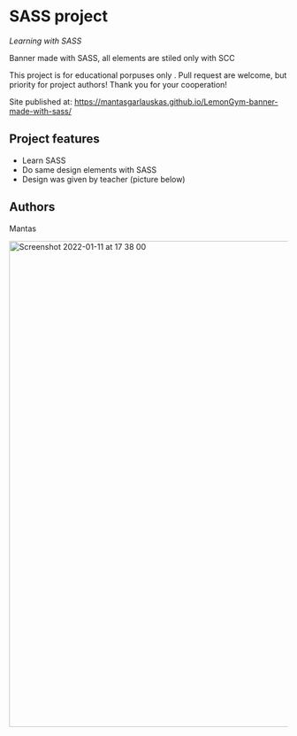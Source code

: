 # SASS project

_Learning with SASS_

Banner made with SASS, all elements are stiled only with SCC

This project is for educational porpuses only . Pull request are welcome, but priority for project authors! Thank you for your cooperation!

Site published at: https://mantasgarlauskas.github.io/LemonGym-banner-made-with-sass/

## Project features

- Learn SASS
- Do same design elements with SASS
- Design was given by teacher (picture below)

## Authors

Mantas

<img width="878" alt="Screenshot 2022-01-11 at 17 38 00" src="https://user-images.githubusercontent.com/93934614/148974432-4acd43ed-1147-4f43-9ee2-16f022a5becb.png">
